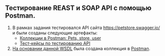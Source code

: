 ## Тестирование REAST и SOAP API с помощью Postman.

1. В рамках задания тестировался API сайта https://petstore.swagger.io/ и были созданы следующие артефакты:
   - [Коллекции в Postman: Pets, store, user](https://www.postman.com/cloudy-space-56827/workspace/test/collection/17574685-81f829c1-3dd0-4c49-9705-3b8d6123c82d?action=share&creator=17574685)
   - [Тест-кейсы по тестированию API](https://docs.google.com/spreadsheets/d/1t5igwaxVr_zfhFeoEnOswi5Mv-jYuLikXIIuUdyG1e0/edit#gid=0)
2. [На основании данной WSDL](http://webservices.oorsprong.org/websamples.countryinfo/CountryInfoService.wso?WSDL) была создана коллекция в [Postman](https://www.postman.com/cloudy-space-56827/workspace/test/collection/17574685-5f0583d2-a60d-4a57-9f7f-70f04d48e0ce?action=share&creator=17574685). 
